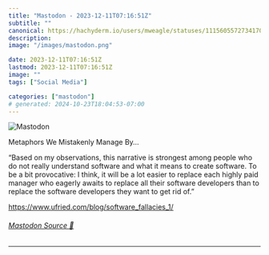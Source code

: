 ```yaml
---
title: "Mastodon - 2023-12-11T07:16:51Z"
subtitle: ""
canonical: https://hachyderm.io/users/mweagle/statuses/111560557273417094
description:
image: "/images/mastodon.png"

date: 2023-12-11T07:16:51Z
lastmod: 2023-12-11T07:16:51Z
image: ""
tags: ["Social Media"]

categories: ["mastodon"]
# generated: 2024-10-23T18:04:53-07:00
---
```

![Mastodon](/images/mastodon.png)

<p>Metaphors We Mistakenly Manage By…</p><p>“Based on my observations, this narrative is strongest among people who do not really understand software and what it means to create software. To be a bit provocative: I think, it will be a lot easier to replace each highly paid manager who eagerly awaits to replace all their software developers than to replace the software developers they want to get rid of.”</p><p><a href="https://www.ufried.com/blog/software_fallacies_1/" target="_blank" rel="nofollow noopener noreferrer" translate="no"><span class="invisible">https://www.</span><span class="ellipsis">ufried.com/blog/software_falla</span><span class="invisible">cies_1/</span></a></p>


###### [Mastodon Source 🐘](https://hachyderm.io/@mweagle/111560557273417094)

___
